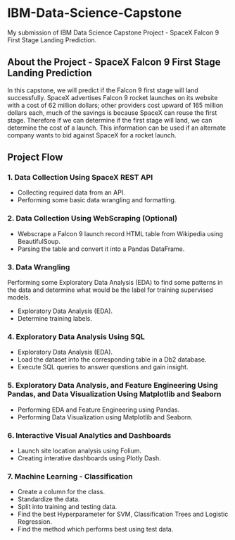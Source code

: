 # IBM-Data-Science-Capstone
My submission of IBM Data Science Capstone Project - SpaceX Falcon 9 First Stage Landing Prediction.

## About the Project - SpaceX Falcon 9 First Stage Landing Prediction
In this capstone, we will predict if the Falcon 9 first stage will land successfully. SpaceX advertises Falcon 9 rocket launches on its website with a cost of 62 million dollars; other providers cost upward of 165 million dollars each, much of the savings is because SpaceX can reuse the first stage. Therefore if we can determine if the first stage will land, we can determine the cost of a launch. This information can be used if an alternate company wants to bid against SpaceX for a rocket launch.

## Project Flow
### 1. Data Collection Using SpaceX REST API
* Collecting required data from an API.
* Performing some basic data wrangling and formatting.

### 2. Data Collection Using WebScraping (Optional)
* Webscrape a Falcon 9 launch record HTML table from Wikipedia using BeautifulSoup.
* Parsing the table and convert it into a Pandas DataFrame.

### 3. Data Wrangling
Performing some Exploratory Data Analysis (EDA) to find some patterns in the data and determine what would be the label for training supervised models.
* Exploratory Data Analysis (EDA).
* Determine training labels.

### 4. Exploratory Data Analysis Using SQL
* Exploratory Data Analysis (EDA).
* Load the dataset into the corresponding table in a Db2 database.
* Execute SQL queries to answer questions and gain insight.

### 5. Exploratory Data Analysis, and Feature Engineering Using Pandas, and Data Visualization Using Matplotlib and Seaborn
* Performing EDA and Feature Engineering using Pandas.
* Performing Data Visualization using Matplotlib and Seaborn.

### 6. Interactive Visual Analytics and Dashboards
* Launch site location analysis using Folium.
* Creating interative dashboards using Plotly Dash.

### 7. Machine Learning - Classification
* Create a column for the class.
* Standardize the data.
* Split into training and testing data.
* Find the best Hyperparameter for SVM, Classification Trees and Logistic Regression.
* Find the method which performs best using test data.
